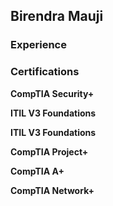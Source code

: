 <h2>Birendra Mauji</h2>
<p></p>
<h3>Experience</h3>
<p></p>
<h3>Certifications</h3>
<p><b>CompTIA Security+</b></p>
<p><b>ITIL V3 Foundations</b></p>
<p><b>ITIL V3 Foundations</b></p>
<p><b>CompTIA Project+</b></p>
<p><b>CompTIA A+</b></p>
<p><b>CompTIA Network+</b></p>
<p></p>









